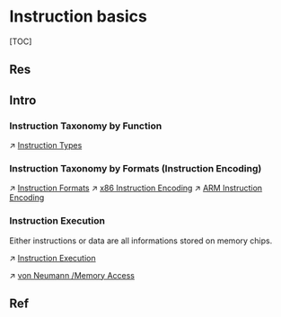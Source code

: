 # Instruction basics

[TOC]



## Res


## Intro
### Instruction Taxonomy by Function
↗ [Instruction Types](Instruction%20Types.md)


### Instruction Taxonomy by Formats (Instruction Encoding)
↗ [Instruction Formats](Instruction%20Formats.md)
↗ [x86 Instruction Encoding](../CISC/x86/x86%20Instruction%20Encoding.md)
↗ [ARM Instruction Encoding](../RISC/ARM/ARM%20Instruction%20Encoding.md)


### Instruction Execution
Either instructions or data are all informations stored on memory chips.

↗ [Instruction Execution](Instruction%20Execution/Instruction%20Execution.md)

↗ [von Neumann /Memory Access](../../Computer%20Microarchitectures%20(Computer%20Organization)/🧝🏻‍♀️%20von%20Neumann%20Based%20Microarchitecture/Memory/Memory%20Access.md)



## Ref

